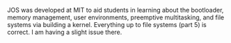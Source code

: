 JOS was developed at MIT to aid students in learning about the bootloader, memory management, user environments, preemptive multitasking, and file systems via building a kernel. Everything up to file systems (part 5) is correct. I am having a slight issue there.
